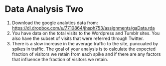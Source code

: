 Data Analysis Two
========

1. Download the google analytics data from: https://dl.dropbox.com/u/7710864/jhsph753/assignments/gaData.rda
2. You have data on the total visits to the Wordpress and Tumblr sites. You also have the subset of visits that
were referred through Twitter. 
3. There is a slow increase in the average traffic to the site, puncuated by spikes in traffic. The goal of your
analysis is to calculate the expected fraction of visitors we retain from each spike and if there are any factors
that influence the fraction of visitors we retain. 

